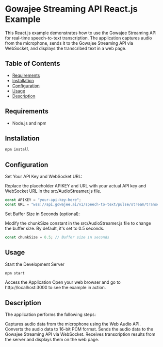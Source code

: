 # Gowajee Streaming API React.js Example

This React.js example demonstrates how to use the Gowajee Streaming API for real-time speech-to-text transcription. The application captures audio from the microphone, sends it to the Gowajee Streaming API via WebSocket, and displays the transcribed text in a web page.

## Table of Contents

- [Requirements](#requirements)
- [Installation](#installation)
- [Configuration](#configuration)
- [Usage](#usage)
- [Description](#description)

## Requirements

- Node.js and npm

## Installation
```bash
npm install
```

## Configuration

Set Your API Key and WebSocket URL:

Replace the placeholder APIKEY and URL with your actual API key and WebSocket URL in the src/AudioStreamer.js file.

```javascript
const APIKEY = "your-api-key-here";
const URL = "wss://api.gowajee.ai/v1/speech-to-text/pulse/stream/transcribe";
```

Set Buffer Size in Seconds (optional):

Modify the chunkSize constant in the src/AudioStreamer.js file to change the buffer size. By default, it's set to 0.5 seconds.

```javascript
const chunkSize = 0.5; // Buffer size in seconds
```

## Usage

Start the Development Server

```bash
npm start
```

Access the Application
Open your web browser and go to http://localhost:3000 to see the example in action.

## Description

The application performs the following steps:

Captures audio data from the microphone using the Web Audio API.
Converts the audio data to 16-bit PCM format.
Sends the audio data to the Gowajee Streaming API via WebSocket.
Receives transcription results from the server and displays them on the web page.